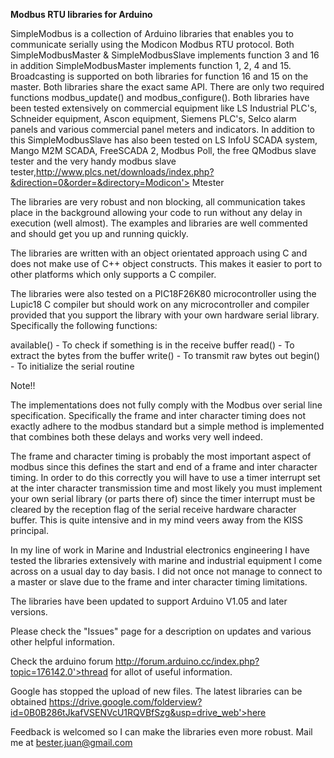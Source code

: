 **Modbus RTU libraries for Arduino**

SimpleModbus is a collection of Arduino libraries that enables you to communicate serially using the Modicon Modbus RTU protocol. Both SimpleModbusMaster & SimpleModbusSlave implements function 3 and 16 in addition SimpleModbusMaster implements function 1, 2, 4 and 15. Broadcasting is supported on both libraries for function 16 and 15 on the master. Both libraries share the exact same API. There are only two required functions modbus_update() and modbus_configure(). Both libraries have been tested extensively on commercial equipment like LS Industrial PLC's, Schneider equipment, Ascon equipment, Siemens PLC's, Selco alarm panels and various commercial panel meters and indicators. In addition to this SimpleModbusSlave has also been tested on LS InfoU SCADA system, Mango M2M SCADA, FreeSCADA 2, Modbus Poll, the free QModbus slave tester and the very handy modbus slave tester,http://www.plcs.net/downloads/index.php?&direction=0&order=&directory=Modicon'> Mtester

The libraries are very robust and non blocking, all communication takes place in the background allowing your code to run without any delay in execution (well almost). The examples and libraries are well commented and should get you up and running quickly.

The libraries are written with an object orientated approach using C and does not make use of C++ object constructs. This makes it easier to port to other platforms which only supports a C compiler.

The libraries were also tested on a PIC18F26K80 microcontroller using the Lupic18 C compiler but should work on any microcontroller and compiler provided that you support the library with your own hardware serial library. Specifically the following functions:

available() - To check if something is in the receive buffer
read() - To extract the bytes from the buffer
write() - To transmit raw bytes out
begin() - To initialize the serial routine

Note!!

The implementations does not fully comply with the Modbus over serial line specification. Specifically the frame and inter character timing does not exactly adhere to the modbus standard but a simple method is implemented that combines both these delays and works very well indeed.

The frame and character timing is probably the most important aspect of modbus since this defines the start and end of a frame and inter character timing. In order to do this correctly you will have to use a timer interrupt set at the inter character transmission time and most likely you must implement your own serial library (or parts there of) since the timer interrupt must be cleared by the reception flag of the serial receive hardware character buffer. This is quite intensive and in my mind veers away from the KISS principal.

In my line of work in Marine and Industrial electronics engineering I have tested the libraries extensively with marine and industrial equipment I come across on a usual day to day basis. I did not once not manage to connect to a master or slave due to the frame and inter character timing limitations.

The libraries have been updated to support Arduino V1.05 and later versions.

Please check the "Issues" page for a description on updates and various other helpful information.

Check the arduino forum http://forum.arduino.cc/index.php?topic=176142.0'>thread for allot of useful information.

Google has stopped the upload of new files. The latest libraries can be obtained https://drive.google.com/folderview?id=0B0B286tJkafVSENVcU1RQVBfSzg&usp=drive_web'>here

Feedback is welcomed so I can make the libraries even more robust. Mail me at bester.juan@gmail.com

